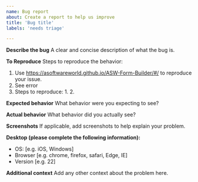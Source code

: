```yaml
---
name: Bug report
about: Create a report to help us improve
title: 'Bug title'
labels: 'needs triage'

---
```


**Describe the bug**
A clear and concise description of what the bug is.

**To Reproduce**
Steps to reproduce the behavior:
1. Use https://asoftwareworld.github.io/ASW-Form-Builder/#/ to reproduce your issue.
2. See error
3. Steps to reproduce: 1. 2.

**Expected behavior**
What behavior were you expecting to see?

**Actual behavior**
What behavior did you actually see?

**Screenshots**
If applicable, add screenshots to help explain your problem.

**Desktop (please complete the following information):**
 - OS: [e.g. iOS, Windows]
 - Browser [e.g. chrome, firefox, safari, Edge, IE]
 - Version [e.g. 22]

**Additional context**
Add any other context about the problem here.
